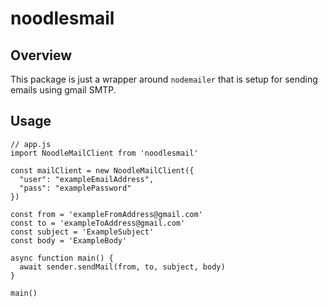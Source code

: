 # noodlesmail

## Overview

This package is just a wrapper around `nodemailer` that is setup for sending emails using gmail SMTP.

## Usage

```
// app.js
import NoodleMailClient from 'noodlesmail'

const mailClient = new NoodleMailClient({
  "user": "exampleEmailAddress",
  "pass": "examplePassword"
})

const from = 'exampleFromAddress@gmail.com'
const to = 'exampleToAddress@gmail.com'
const subject = 'ExampleSubject'
const body = 'ExampleBody'

async function main() {
  await sender.sendMail(from, to, subject, body)
}

main()
```
